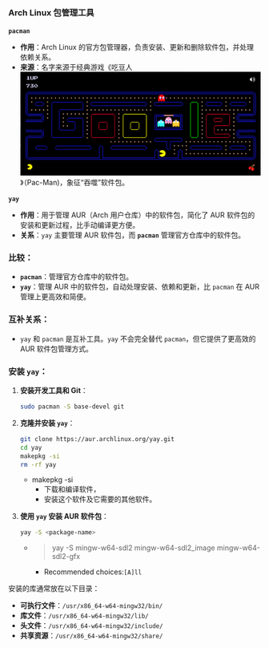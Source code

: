 

### Arch Linux 包管理工具

**`pacman`**

- **作用**：Arch Linux 的官方包管理器，负责安装、更新和删除软件包，并处理依赖关系。
- **来源**：名字来源于经典游戏《吃豆人![image-20250107110743357](./images/image-20250107110743357.png)》（Pac-Man)，象征“吞噬”软件包。

**`yay`**

- **作用**：用于管理 AUR（Arch 用户仓库）中的软件包，简化了 AUR 软件包的安装和更新过程，比手动编译更方便。
- **关系**：`yay` 主要管理 AUR 软件包，而 **`pacman`** 管理官方仓库中的软件包。

### 比较：

- **`pacman`**：管理官方仓库中的软件包。
- **`yay`**：管理 AUR 中的软件包，自动处理安装、依赖和更新，比 `pacman` 在 AUR 管理上更高效和简便。

### 互补关系：

- `yay` 和 `pacman` 是互补工具。`yay` 不会完全替代 `pacman`，但它提供了更高效的 AUR 软件包管理方式。

### 安装 `yay`：

1. **安装开发工具和 Git**：

   ```bash
   sudo pacman -S base-devel git
   ```

2. **克隆并安装 `yay`**：

   ```bash
   git clone https://aur.archlinux.org/yay.git
   cd yay
   makepkg -si
   rm -rf yay
   ```

   - makepkg -si
     - 下载和编译软件，
     - 安装这个软件及它需要的其他软件。

3. **使用 `yay` 安装 AUR 软件包**：

   ```bash
   yay -S <package-name>
   ```
   
   - > yay -S  mingw-w64-sdl2 mingw-w64-sdl2_image mingw-w64-sdl2-gfx
   
     - Recommended choices:`[A]ll`

安装的库通常放在以下目录：

- **可执行文件**：`/usr/x86_64-w64-mingw32/bin/`
- **库文件**：`/usr/x86_64-w64-mingw32/lib/`
- **头文件**：`/usr/x86_64-w64-mingw32/include/`
- **共享资源**：`/usr/x86_64-w64-mingw32/share/`

